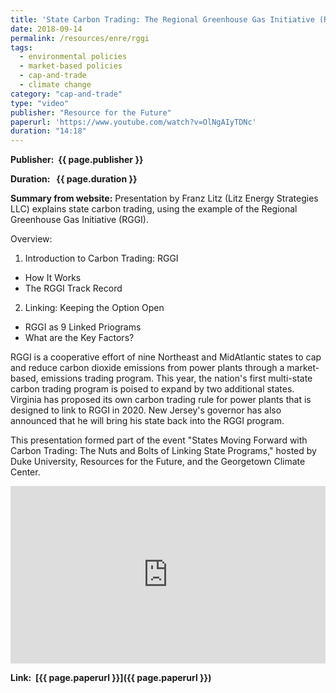 ```yaml
---
title: 'State Carbon Trading: The Regional Greenhouse Gas Initiative (RGGI) Example'
date: 2018-09-14
permalink: /resources/enre/rggi
tags:
  - environmental policies
  - market-based policies
  - cap-and-trade
  - climate change
category: "cap-and-trade"
type: "video"
publisher: "Resource for the Future"
paperurl: 'https://www.youtube.com/watch?v=OlNgAIyTDNc'
duration: "14:18"
---
```


<!-- Google tag (gtag.js) -->
<script async src="https://www.googletagmanager.com/gtag/js?id=G-Q95WSVMDNZ"></script>
<script>
  window.dataLayer = window.dataLayer || [];
  function gtag(){dataLayer.push(arguments);}
  gtag('js', new Date());

  gtag('config', 'G-Q95WSVMDNZ');
</script>

**<span class="bold-podcast">Publisher: </span>&nbsp;<span class="text-podcast">{{ page.publisher }}</span>**

**<span class="bold-podcast">Duration: </span>&nbsp;<span class="text-podcast"> {{ page.duration }}</span>**

**<span class="bold-podcast">Summary from website:</span>**
Presentation by Franz Litz (Litz Energy Strategies LLC) explains state carbon trading, using the example of the Regional Greenhouse Gas Initiative (RGGI).

Overview:
1. Introduction to Carbon Trading: RGGI
  - How It Works
  - The RGGI Track Record
2. Linking: Keeping the Option Open
  - RGGI as 9 Linked Priograms 
  - What are the Key Factors? 

RGGI is a cooperative effort of nine Northeast and MidAtlantic states to cap and reduce carbon dioxide emissions from power plants through a market-based, emissions trading program. This year, the nation's first multi-state carbon trading program is poised to expand by two additional states. Virginia has proposed its own carbon trading rule for power plants that is designed to link to RGGI in 2020. New Jersey's governor has also announced that he will bring his state back into the RGGI program.

This presentation formed part of the event "States Moving Forward with Carbon Trading: The Nuts and Bolts of Linking State Programs," hosted by Duke University, Resources for the Future, and the Georgetown Climate Center.

<div style="max-width:1024px">
  <div style="position:relative;height:0;padding-bottom:56.25%">
    <iframe src="https://www.youtube.com/embed/OlNgAIyTDNc?si=mJscgnHRCZ0fWbp-" width="1024px" height="576px" title="State Carbon Trading: The Regional Greenhouse Gas Initiative (RGGI) Example" style="position:absolute;left:0;top:0;width:100%;height:100%"  frameborder="0" scrolling="no" allowfullscreen></iframe>
  </div>
</div>


**<span class="small-podcast">Link:</span> &nbsp;<span class="links-podcast">[{{ page.paperurl }}]({{ page.paperurl }})</span>**